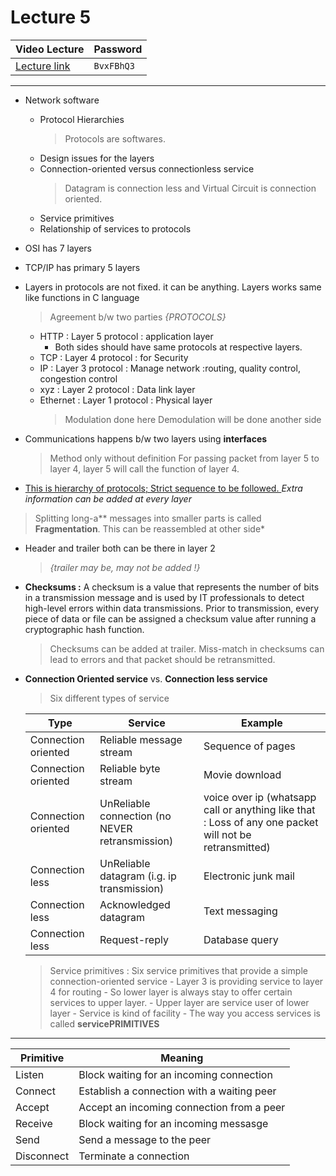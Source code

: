 # Lecture 5

| Video Lecture | Password |
|--|--|
| [Lecture link](https://nirmauni.webex.com/nirmauni/ldr.php?RCID=0beda92c09dcc166f56745c5f9af15f2) | `BvxFBhQ3` |
---

- Network software
	- Protocol Hierarchies
		> Protocols are softwares.
	- Design issues for the layers
	- Connection-oriented versus connectionless service
		> Datagram is connection less and Virtual Circuit is connection oriented.
	- Service primitives
	- Relationship of services to protocols
	
- OSI has 7 layers
- TCP/IP has primary 5 layers
- Layers in protocols are not fixed. it can be anything. Layers works same like functions in C language
	>Agreement b/w two parties *{PROTOCOLS}*
	- HTTP : Layer 5 protocol : application layer
		- Both sides should have same protocols at respective layers.
	- TCP : Layer 4 protocol : for Security 
	- IP : Layer 3 protocol : Manage network  :routing, quality control, congestion control
	- xyz : Layer 2 protocol : Data link layer
	- Ethernet : Layer 1 protocol : Physical layer
		> Modulation done here
		> Demodulation will be done another side

- Communications happens b/w two layers using **interfaces**
	> Method only without definition
	> For passing packet from layer 5 to layer 4, layer 5 will call the function of layer 4.
- <u>This is hierarchy of protocols; Strict sequence to be followed. </u>
_Extra information can be added at every layer_

> Splitting long-a** messages into smaller parts is called **Fragmentation**. This can be reassembled at other side*

- Header and trailer both can be there in layer 2 
	> *{trailer may be, may  not be added !}*
- **Checksums :** A checksum is a value that represents the number of bits in a transmission message and is used by IT professionals to detect high-level errors within data transmissions. Prior to transmission, every piece of data or file can be assigned a checksum value after running a cryptographic hash function.
	> Checksums can be added at trailer.
	> Miss-match in checksums can lead to errors and that packet should be retransmitted.

- **Connection Oriented service** vs. **Connection less service**
	> Six different types of service
	
	|Type|Service|Example|
	|--|--|--|
	|Connection oriented |Reliable message stream | Sequence of pages|
	|Connection oriented |Reliable byte stream | Movie download|
	|Connection oriented |UnReliable connection (no NEVER retransmission)| voice over ip (whatsapp call or anything like that : Loss of any one packet will not be retransmitted)|
	|Connection less |UnReliable datagram (i.g. ip transmission)| Electronic junk mail|
	|Connection less |Acknowledged datagram |Text messaging|
	|Connection less |Request-reply | Database query|
	
	
	> Service primitives : Six service primitives that provide a simple connection-oriented service
		- Layer 3 is providing service to layer 4 for routing
		- So lower layer is always stay  to offer certain services to upper layer.
		- Upper layer are service user of lower layer
		- Service is kind of facility 
		- The way you access services is called **servicePRIMITIVES**
---
|Primitive|Meaning|
|--|--|
| Listen | Block waiting for an incoming connection |
| Connect | Establish a connection with a waiting peer|
| Accept | Accept an incoming connection from a peer |
| Receive | Block waiting for an incoming messasge|
| Send | Send a message to the peer |
| Disconnect | Terminate a connection |